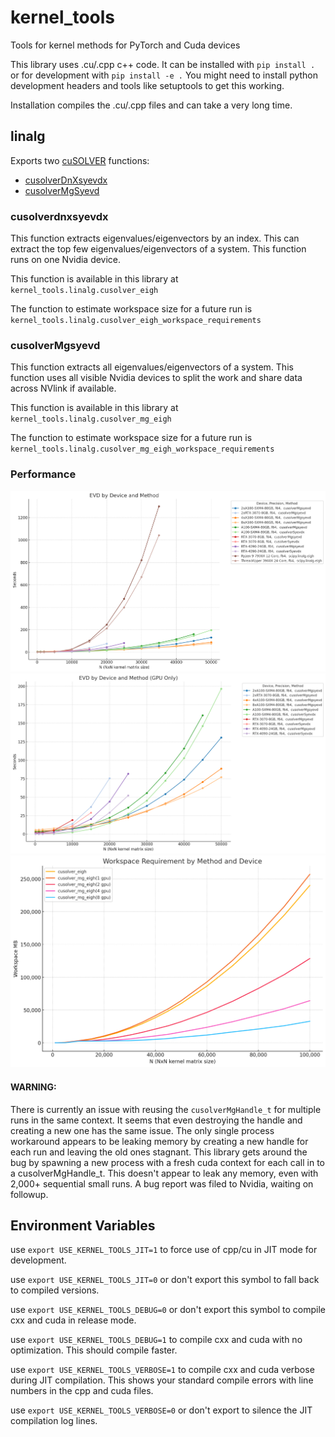 # kernel_tools
Tools for kernel methods for PyTorch and Cuda devices

This library uses .cu/.cpp c++ code. It can be installed with `pip install .` or for development with `pip install -e .` You might need to install python development headers and tools like setuptools to get this working.

Installation compiles the .cu/.cpp files and can take a very long time.

## linalg
Exports two [cuSOLVER](https://docs.nvidia.com/cuda/cusolver/) functions:
* [cusolverDnXsyevdx](https://docs.nvidia.com/cuda/cusolver/#cusolverdnxgesvd)
* [cusolverMgSyevd](https://docs.nvidia.com/cuda/cusolver/#cusolvermgsyevd)

### cusolverdnxsyevdx

This function extracts eigenvalues/eigenvectors by an index. This can extract the top few
eigenvalues/eigenvectors of a system. This function runs on one Nvidia device.

This function is available in this library at `kernel_tools.linalg.cusolver_eigh`

The function to estimate workspace size for a future run is `kernel_tools.linalg.cusolver_eigh_workspace_requirements`

### cusolverMgsyevd

This function extracts all eigenvalues/eigenvectors of a system. This function uses all
visible Nvidia devices to split the work and share data across NVlink if available.

This function is available in this library at `kernel_tools.linalg.cusolver_mg_eigh`

The function to estimate workspace size for a future run is `kernel_tools.linalg.cusolver_mg_eigh_workspace_requirements`

### Performance

![Performance including CPU methods](./images/evd_device_and_method.png)
![Performance GPU methods only](./images/evd_device_and_method_gpu.png)
![Workspace Requirements](./images/evd_workspace_requirement.png)

#### WARNING:
There is currently an issue with reusing the `cusolverMgHandle_t` for multiple runs in the same context. It seems that even destroying the handle and creating a new one has the same issue. The only single process workaround appears to be leaking memory by creating a new handle for each run and leaving the old ones stagnant. This library gets around the bug by spawning a new process with a fresh cuda context for each call in to a cusolverMgHandle_t. This doesn't appear to leak any memory, even with 2,000+ sequential small runs. A bug report was filed to Nvidia, waiting on followup.

## Environment Variables

use `export USE_KERNEL_TOOLS_JIT=1` to force use of cpp/cu in JIT mode for development.

use `export USE_KERNEL_TOOLS_JIT=0` or don't export this symbol to fall back to compiled versions.

use `export USE_KERNEL_TOOLS_DEBUG=0` or don't export this symbol to compile cxx and cuda in release mode.

use `export USE_KERNEL_TOOLS_DEBUG=1` to compile cxx and cuda with no optimization. This should compile faster.

use `export USE_KERNEL_TOOLS_VERBOSE=1` to compile cxx and cuda verbose during JIT compilation. This shows your standard compile errors with line numbers in the cpp and cuda files.

use `export USE_KERNEL_TOOLS_VERBOSE=0` or don't export to silence the JIT compilation log lines.